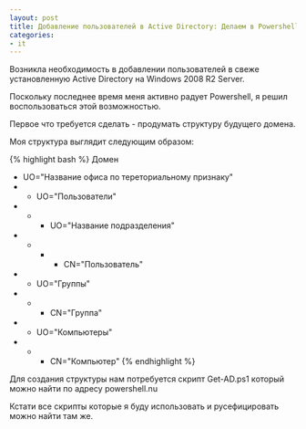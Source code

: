 ```yaml
---
layout: post
title: Добавление пользователей в Active Directory: Делаем в Powershell
categories:
- it
---
```

Возникла необходимость в добавлении пользователей в свеже установленную Active Directory на Windows 2008 R2 Server.

Поскольку последнее время меня активно радует Powershell, я решил воспользоваться этой возможностью.

Первое что требуется сделать - продумать структуру будущего домена.

Моя структура выглядит следующим образом:

{% highlight bash %}
Домен
- UO="Название офиса по тереториальному признаку"
- - UO="Пользователи"
- - - UO="Название подразделения"
- - - - CN="Пользователь"
- - UO="Группы"
- - - CN="Группа"
- - UO="Компьютеры"
- - - CN="Компьютер"
{% endhighlight %}

Для создания структуры нам потребуется скрипт Get-AD.ps1 который можно найти по адресу powershell.nu

Кстати все скрипты которые я буду использовать и русефицировать можно найти там же.